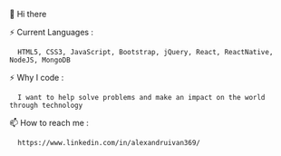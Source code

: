  👋   Hi there

 ⚡   Current Languages : 

      HTML5, CSS3, JavaScript, Bootstrap, jQuery, React, ReactNative, NodeJS, MongoDB

 ⚡   Why I code :

      I want to help solve problems and make an impact on the world through technology

 📫   How to reach me :
   
      https://www.linkedin.com/in/alexandruivan369/

<!---
alexandruIvan1995/alexandruIvan1995 is a ✨ special ✨ repository because its `README.md` (this file) appears on your GitHub profile.
You can click the Preview link to take a look at your changes.
--->
